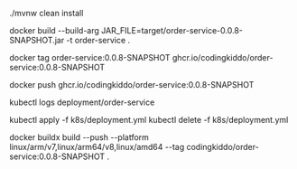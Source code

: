 ./mvnw clean install 

docker build --build-arg JAR_FILE=target/order-service-0.0.8-SNAPSHOT.jar -t order-service .


docker tag order-service:0.0.8-SNAPSHOT ghcr.io/codingkiddo/order-service:0.0.8-SNAPSHOT

docker push ghcr.io/codingkiddo/order-service:0.0.8-SNAPSHOT

kubectl logs deployment/order-service

kubectl apply -f k8s/deployment.yml
kubectl delete -f k8s/deployment.yml



docker buildx build --push --platform linux/arm/v7,linux/arm64/v8,linux/amd64 --tag codingkiddo/order-service:0.0.8-SNAPSHOT .